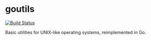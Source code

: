 goutils
=======

[![Build Status](http://img.shields.io/travis/trevorparker/goutils.svg)](https://travis-ci.org/trevorparker/goutils)

Basic utilities for UNIX-like operating systems, reimplemented in Go.
